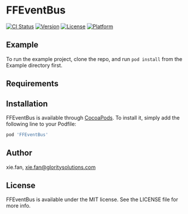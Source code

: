# FFEventBus

[![CI Status](https://img.shields.io/travis/xie.fan/FFEventBus.svg?style=flat)](https://travis-ci.org/xie.fan/FFEventBus)
[![Version](https://img.shields.io/cocoapods/v/FFEventBus.svg?style=flat)](https://cocoapods.org/pods/FFEventBus)
[![License](https://img.shields.io/cocoapods/l/FFEventBus.svg?style=flat)](https://cocoapods.org/pods/FFEventBus)
[![Platform](https://img.shields.io/cocoapods/p/FFEventBus.svg?style=flat)](https://cocoapods.org/pods/FFEventBus)

## Example

To run the example project, clone the repo, and run `pod install` from the Example directory first.

## Requirements

## Installation

FFEventBus is available through [CocoaPods](https://cocoapods.org). To install
it, simply add the following line to your Podfile:

```ruby
pod 'FFEventBus'
```

## Author

xie.fan, xie.fan@gloritysolutions.com

## License

FFEventBus is available under the MIT license. See the LICENSE file for more info.
